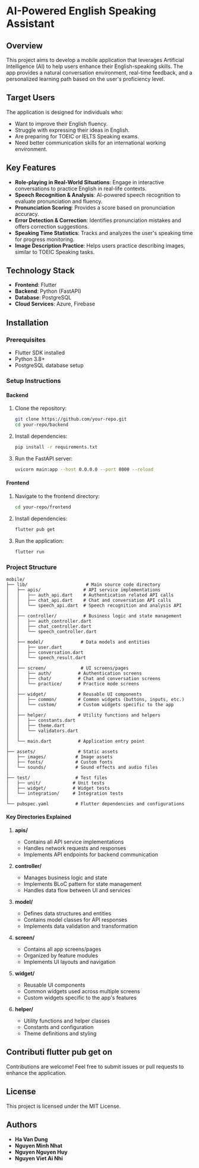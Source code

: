 # AI-Powered English Speaking Assistant  

## Overview  

This project aims to develop a mobile application that leverages Artificial Intelligence (AI) to help users enhance their English-speaking skills. The app provides a natural conversation environment, real-time feedback, and a personalized learning path based on the user's proficiency level.  

## Target Users  

The application is designed for individuals who:  
- Want to improve their English fluency.  
- Struggle with expressing their ideas in English.  
- Are preparing for TOEIC or IELTS Speaking exams.  
- Need better communication skills for an international working environment.  

## Key Features  

- **Role-playing in Real-World Situations**: Engage in interactive conversations to practice English in real-life contexts.  
- **Speech Recognition & Analysis**: AI-powered speech recognition to evaluate pronunciation and fluency.  
- **Pronunciation Scoring**: Provides a score based on pronunciation accuracy.  
- **Error Detection & Correction**: Identifies pronunciation mistakes and offers correction suggestions.  
- **Speaking Time Statistics**: Tracks and analyzes the user's speaking time for progress monitoring.  
- **Image Description Practice**: Helps users practice describing images, similar to TOEIC Speaking tasks.  

## Technology Stack  

- **Frontend**: Flutter  
- **Backend**: Python (FastAPI)  
- **Database**: PostgreSQL  
- **Cloud Services**: Azure, Firebase  

## Installation  

### Prerequisites  
- Flutter SDK installed  
- Python 3.8+  
- PostgreSQL database setup  

### Setup Instructions  

#### Backend  
1. Clone the repository:  
   ```sh
   git clone https://github.com/your-repo.git  
   cd your-repo/backend  
   ```  
2. Install dependencies:  
   ```sh
   pip install -r requirements.txt  
   ```  
3. Run the FastAPI server:  
   ```sh
   uvicorn main:app --host 0.0.0.0 --port 8000 --reload  
   ```  

#### Frontend  
1. Navigate to the frontend directory:  
   ```sh
   cd your-repo/frontend  
   ```  
2. Install dependencies:  
   ```sh
   flutter pub get  
   ```  
3. Run the application:  
   ```sh
   flutter run  
   ```  


### Project Structure

```
mobile/
├── lib/                      # Main source code directory
│   ├── apis/                # API service implementations
│   │   ├── auth_api.dart    # Authentication related API calls
│   │   ├── chat_api.dart    # Chat and conversation API calls
│   │   └── speech_api.dart  # Speech recognition and analysis API
│   │
│   ├── controller/          # Business logic and state management
│   │   ├── auth_controller.dart
│   │   ├── chat_controller.dart
│   │   └── speech_controller.dart
│   │
│   ├── model/              # Data models and entities
│   │   ├── user.dart
│   │   ├── conversation.dart
│   │   └── speech_result.dart
│   │
│   ├── screen/             # UI screens/pages
│   │   ├── auth/          # Authentication screens
│   │   ├── chat/          # Chat and conversation screens
│   │   └── practice/      # Practice mode screens
│   │
│   ├── widget/            # Reusable UI components
│   │   ├── common/        # Common widgets (buttons, inputs, etc.)
│   │   └── custom/        # Custom widgets specific to the app
│   │
│   ├── helper/            # Utility functions and helpers
│   │   ├── constants.dart
│   │   ├── theme.dart
│   │   └── validators.dart
│   │
│   └── main.dart          # Application entry point
│
├── assets/                # Static assets
│   ├── images/           # Image assets
│   ├── fonts/            # Custom fonts
│   └── sounds/           # Sound effects and audio files
│
├── test/                 # Test files
│   ├── unit/            # Unit tests
│   ├── widget/          # Widget tests
│   └── integration/     # Integration tests
│
└── pubspec.yaml          # Flutter dependencies and configurations
```

#### Key Directories Explained

1. **apis/**
   - Contains all API service implementations
   - Handles network requests and responses
   - Implements API endpoints for backend communication

2. **controller/**
   - Manages business logic and state
   - Implements BLoC pattern for state management
   - Handles data flow between UI and services

3. **model/**
   - Defines data structures and entities
   - Contains model classes for API responses
   - Implements data validation and transformation

4. **screen/**
   - Contains all app screens/pages
   - Organized by feature modules
   - Implements UI layouts and navigation

5. **widget/**
   - Reusable UI components
   - Common widgets used across multiple screens
   - Custom widgets specific to the app's features

6. **helper/**
   - Utility functions and helper classes
   - Constants and configuration
   - Theme definitions and styling



## Contributi   flutter pub get  on  

Contributions are welcome! Feel free to submit issues or pull requests to enhance the application.  

## License  

This project is licensed under the MIT License.  

## Authors
- **Ha Van Dung**
- **Nguyen Minh Nhat**  
- **Nguyen Nguyen Huy**
- **Nguyen Viet Ai Nhi**  



